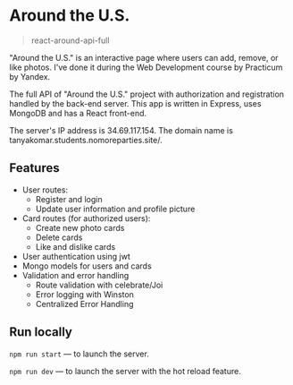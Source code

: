# Around the U.S.
> react-around-api-full

"Around the U.S." is an interactive page where users can add, remove, or like photos. I've done it during the Web Development course by Practicum by Yandex. 

The full API of "Around the U.S." project with authorization and registration handled by the back-end server. This app is written in Express, uses MongoDB and has a React front-end.

The server's IP address is 34.69.117.154.
The domain name is tanyakomar.students.nomoreparties.site/.
 
## Features

- User routes:
  - Register and login
  - Update user information and profile picture
- Card routes (for authorized users):
  - Create new photo cards
  - Delete cards
  - Like and dislike cards
- User authentication using jwt
- Mongo models for users and cards
- Validation and error handling
  - Route validation with celebrate/Joi
  - Error logging with Winston
  - Centralized Error Handling 

## Run locally

`npm run start` — to launch the server.

`npm run dev` — to launch the server with the hot reload feature.

